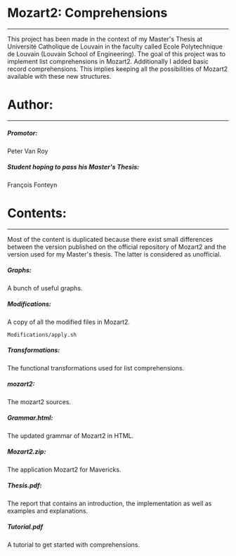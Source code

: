 # Mozart2: Comprehensions
--- 
This project has been made in the context of my Master's Thesis at Université Catholique de Louvain in the faculty called Ecole Polytechnique de Louvain (Louvain School of Engineering).
The goal of this project was to implement list comprehensions in Mozart2. Additionally I added basic record comprehensions. This implies keeping all the possibilities of Mozart2 available with these new structures.

# Author:
---
##### Promotor:
Peter Van Roy
##### Student hoping to pass his Master's Thesis:
François Fonteyn

# Contents:
---
Most of the content is duplicated because there exist small differences between the version published on the official repository of Mozart2 and the version used for my Master's thesis. The latter is considered as unofficial.

##### Graphs:          
A bunch of useful graphs.
##### Modifications:
A copy of all the modified files in Mozart2.

    Modifications/apply.sh
##### Transformations: 
The functional transformations used for list comprehensions.
##### mozart2: 
The mozart2 sources.
##### Grammar.html: 
The updated grammar of Mozart2 in HTML.
##### Mozart2.zip:
The application Mozart2 for Mavericks.
##### Thesis.pdf:      
The report that contains an introduction, the implementation as well as examples and explanations.
##### Tutorial.pdf
A tutorial to get started with comprehensions.
